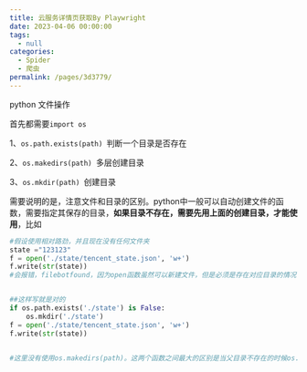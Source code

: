 ```yaml
---
title: 云服务详情页获取By Playwright
date: 2023-04-06 00:00:00
tags: 
  - null
categories: 
  - Spider
  - 爬虫
permalink: /pages/3d3779/
---
```




python 文件操作

首先都需要`import os`

1、`os.path.exists(path) `判断一个目录是否存在

2、`os.makedirs(path) `多层创建目录

3、`os.mkdir(path) `创建目录

需要说明的是，注意文件和目录的区别。python中一般可以自动创建文件的函数，需要指定其保存的目录，**如果目录不存在，需要先用上面的创建目录，才能使用**，比如

~~~python
#假设使用相对路劲，并且现在没有任何文件夹
state ="123123"
f = open('./state/tencent_state.json', 'w+')
f.write(str(state))
#会报错，filebotfound，因为open函数虽然可以新建文件，但是必须是存在对应目录的情况下


##这样写就是对的
if os.path.exists('./state') is False:
    os.mkdir('./state')
f = open('./state/tencent_state.json', 'w+')
f.write(str(state))


#这里没有使用os.makedirs(path)。这两个函数之间最大的区别是当父目录不存在的时候os.mkdir(path)不会创建，os.makedirs(path)则会创建父目录
~~~

